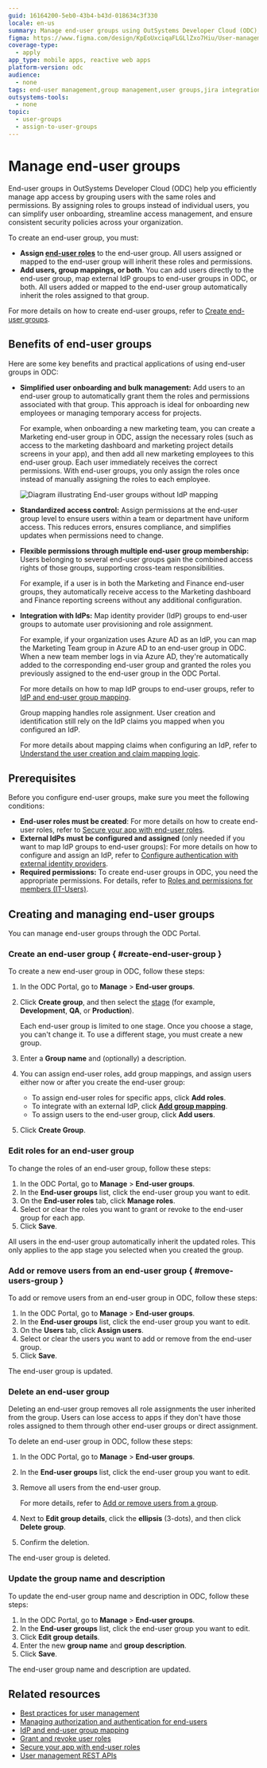 ```yaml
---
guid: 16164200-5eb0-43b4-b43d-018634c3f330
locale: en-us
summary: Manage end-user groups using OutSystems Developer Cloud (ODC), integrating with Jira for streamlined user and group management.
figma: https://www.figma.com/design/KpEoUxciqaFLGLlZxo7Hiu/User-management?node-id=3750-47
coverage-type:
  - apply
app_type: mobile apps, reactive web apps
platform-version: odc
audience:
  - none
tags: end-user management,group management,user groups,jira integration,access control
outsystems-tools:
  - none
topic:
  - user-groups
  - assign-to-user-groups
---
```


# Manage end-user groups

End-user groups in OutSystems Developer Cloud (ODC) help you efficiently manage app access by grouping users with the same roles and permissions. By assigning roles to groups instead of individual users, you can simplify user onboarding, streamline access management, and ensure consistent security policies across your organization.

To create an end-user group, you must:

* **Assign [end-user roles](../secure-app-with-roles.md#create-end-user-roles)** to the end-user group. All users assigned or mapped to the end-user group will inherit these roles and permissions.
* **Add users, group mappings, or both**. You can add users directly to the end-user group, map external IdP groups to end-user groups in ODC, or both. All users added or mapped to the end-user group automatically inherit the roles assigned to that group.

For more details on how to create end-user groups, refer to [Create end-user groups](#create-end-user-group).

## Benefits of end-user groups

Here are some key benefits and practical applications of using end-user groups in ODC:

* **Simplified user onboarding and bulk management:** Add users to an end-user group to automatically grant them the roles and permissions associated with that group. This approach is ideal for onboarding new employees or managing temporary access for projects.

    For example, when onboarding a new marketing team, you can create a Marketing end-user group in ODC, assign the necessary roles (such as access to the marketing dashboard and marketing project details screens in your app), and then add all new marketing employees to this end-user group. Each user immediately receives the correct permissions. With end-user groups, you only assign the roles once instead of manually assigning the roles to each employee.

    ![Diagram illustrating End-user groups without IdP mapping](images/end-user-group-no-idp-diag.png "End-user groups without IdP mapping")

* **Standardized access control:** Assign permissions at the end-user group level to ensure users within a team or department have uniform access. This reduces errors, ensures compliance, and simplifies updates when permissions need to change.

* **Flexible permissions through multiple end-user group membership:** Users belonging to several end-user groups gain the combined access rights of those groups, supporting cross-team responsibilities.

    For example, if a user is in both the Marketing and Finance end-user groups, they automatically receive access to the Marketing dashboard and Finance reporting screens without any additional configuration.

* **Integration with IdPs:** Map identity provider (IdP) groups to end-user groups to automate user provisioning and role assignment.

    For example, if your organization uses Azure AD as an IdP, you can map the Marketing Team group in Azure AD to an end-user group in ODC. When a new team member logs in via Azure AD, they're automatically added to the corresponding end-user group and granted the roles you previously assigned to the end-user group in the ODC Portal.

    For more details on how to map IdP groups to end-user groups, refer to [IdP and end-user group mapping](../../manage-platform-app-lifecycle/external-idps/end-user-group-mapping.md).

  <div class="info" markdown="1">

  Group mapping handles role assignment. User creation and identification still rely on the IdP claims you mapped when you configured an IdP.
  
  For more details about mapping claims when configuring an IdP, refer to [Understand the user creation and claim mapping logic](../../manage-platform-app-lifecycle/external-idps/intro.md#claim-mapping-logic).
  
  </div>

## Prerequisites

Before you configure end-user groups, make sure you meet the following conditions:

* **End-user roles must be created**: For more details on how to create end-user roles, refer to [Secure your app with end-user roles](../secure-app-with-roles.md#create-end-user-roles).
* **External IdPs must be configured and assigned** (only needed if you want to map IdP groups to end-user groups): For more details on how to configure and assign an IdP, refer to [Configure authentication with external identity providers](../../manage-platform-app-lifecycle/external-idps/intro.md).
* **Required permissions:** To create end-user groups in ODC, you need the appropriate permissions. For details, refer to [Roles and permissions for members (IT-Users)](../roles.md).

## Creating and managing end-user groups

You can manage end-user groups through the ODC Portal.

### Create an end-user group { #create-end-user-group }

To create a new end-user group in ODC, follow these steps:

1. In the ODC Portal, go to **Manage** > **End-user groups**.
1. Click **Create group**, and then select the [stage](intro.md#organization-app-stage-and-app-scope) (for example, **Development**, **QA**, or **Production**).

    <div class="info" markdown="1">

    Each end-user group is limited to one stage. Once you choose a stage, you can't change it. To use a different stage, you must create a new group.

    </div>

1. Enter a **Group name** and (optionally) a description.

1. You can assign end-user roles, add group mappings, and assign users either now or after you create the end-user group:
   * To assign end-user roles for specific apps, click **Add roles**.
   * To integrate with an external IdP, click **[Add group mapping](../../manage-platform-app-lifecycle/external-idps/end-user-group-mapping.md#mapping-end-user-groups-option)**.
   * To assign users to the end-user group, click **Add users**.
1. Click **Create Group**.

### Edit roles for an end-user group

To change the roles of an end-user group, follow these steps:

1. In the ODC Portal, go to **Manage** > **End-user groups**.
1. In the **End-user groups** list, click the end-user group you want to edit.
1. On the **End-user roles** tab, click **Manage roles**.
1. Select or clear the roles you want to grant or revoke to the end-user group for each app.
1. Click **Save**.

All users in the end-user group automatically inherit the updated roles. This only applies to the app stage you selected when you created the group.

### Add or remove users from an end-user group { #remove-users-group }

To add or remove users from an end-user group in ODC, follow these steps:

1. In the ODC Portal, go to **Manage** > **End-user groups**.
1. In the **End-user groups** list, click the end-user group you want to edit.
1. On the **Users** tab, click **Assign users**.
1. Select or clear the users you want to add or remove from the end-user group.
1. Click **Save**.

The end-user group is updated.

### Delete an end-user group

Deleting an end-user group removes all role assignments the user inherited from the group. Users can lose access to apps if they don't have those roles assigned to them through other end-user groups or direct assignment.

To delete an end-user group in ODC, follow these steps:

1. In the ODC Portal, go to **Manage** > **End-user groups**.
1. In the **End-user groups** list, click the end-user group you want to edit.
1. Remove all users from the end-user group.  

    For more details, refer to [Add or remove users from a group](#remove-users-group).
1. Next to **Edit group details**, click the **ellipsis** (3-dots), and then click **Delete group**.
1. Confirm the deletion.

The end-user group is deleted.

### Update the group name and description

To update the end-user group name and description in ODC, follow these steps:

1. In the ODC Portal, go to **Manage** > **End-user groups**.
1. In the **End-user groups** list, click the end-user group you want to edit.
1. Click **Edit group details**.
1. Enter the new **group name** and **group description**.
1. Click **Save**.

The end-user group name and description are updated.

## Related resources

* [Best practices for user management](../best-practices-user-management.md)
* [Managing authorization and authentication for end-users](intro.md)
* [IdP and end-user group mapping](../../manage-platform-app-lifecycle/external-idps/end-user-group-mapping.md)
* [Grant and revoke user roles](../grant-and-revoke-user-roles.md#grant-roles-to-end-users)
* [Secure your app with end-user roles](../secure-app-with-roles.md)
* [User management REST APIs](../../reference/apis/identity-v1.md)
